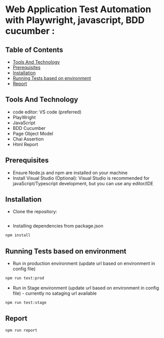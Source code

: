 # Web Application Test Automation with Playwright, javascript, BDD cucumber : 
## Table of Contents

- [Tools And Technology](#tools-and-technology)
- [Prerequisites](#prerequisites)
- [Installation](#installation)
- [Running Tests based on environment](#running-tests)
- [Report](#report)


## Tools And Technology
- code editor: VS code (preferred)
- PlayWright 
- JavaScript
- BDD Cucumber
- Page Object Model
- Chai Assertion
- Html Report

## Prerequisites
- Ensure Node.js and npm are installed on your machine
- Install Visual Studio (Optional): Visual Studio is recommended for javaScript/Typescript development, but you can use any editor/IDE 

## Installation

- Clone the repository:

```sh

```
- Installing dependencies from package.json

```sh
npm install
```

## Running Tests based on environment

- Run in production environment (update url based on environment in config file)

```sh
npm run test:prod
```

- Run in Stage environment (update url based on environment in config file) - currently no sataging url available

```sh
npm run test:stage
```

## Report

```sh
npm run report
```

